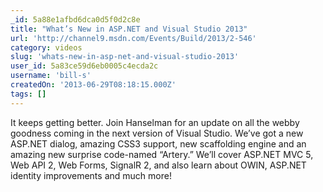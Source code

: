 ```yaml
---
_id: 5a88e1afbd6dca0d5f0d2c8e
title: "What’s New in ASP.NET and Visual Studio 2013"
url: 'http://channel9.msdn.com/Events/Build/2013/2-546'
category: videos
slug: 'whats-new-in-asp-net-and-visual-studio-2013'
user_id: 5a83ce59d6eb0005c4ecda2c
username: 'bill-s'
createdOn: '2013-06-29T08:18:15.000Z'
tags: []
---
```


It keeps getting better. Join Hanselman for an update on all the webby goodness coming in the next version of Visual Studio. We’ve got a new ASP.NET dialog, amazing CSS3 support, new scaffolding engine and an amazing new surprise code-named “Artery.” We’ll cover ASP.NET MVC 5, Web API 2, Web Forms, SignalR 2, and also learn about OWIN, ASP.NET identity improvements and much more!
